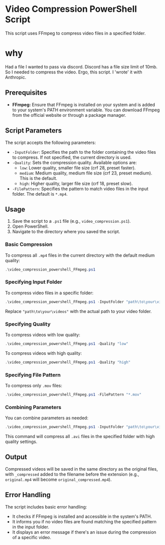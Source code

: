 # Video Compression PowerShell Script

This script uses FFmpeg to compress video files in a specified folder.



# why
Had a file I wanted to pass via discord. Discord has a file size limit of 10mb. So I needed to compress the video. Ergo, this script. I 'wrote' it with Anthropic.

## Prerequisites

- **FFmpeg:** Ensure that FFmpeg is installed on your system and is added to your system's PATH environment variable. You can download FFmpeg from the official website or through a package manager.

## Script Parameters

The script accepts the following parameters:

- `-InputFolder`: Specifies the path to the folder containing the video files to compress. If not specified, the current directory is used.
- `-Quality`: Sets the compression quality. Available options are:
    - `low`: Lower quality, smaller file size (crf 28, preset faster).
    - `medium`: Medium quality, medium file size (crf 23, preset medium). This is the default.
    - `high`: Higher quality, larger file size (crf 18, preset slow).
- `-FilePattern`: Specifies the pattern to match video files in the input folder. The default is `*.mp4`.

## Usage

1. Save the script to a `.ps1` file (e.g., `video_compression.ps1`).
2. Open PowerShell.
3. Navigate to the directory where you saved the script.

### Basic Compression

To compress all `.mp4` files in the current directory with the default medium quality:

```powershell
.\video_compression_powershell_FFmpeg.ps1
```

### Specifying Input Folder

To compress video files in a specific folder:

```powershell
.\video_compression_powershell_FFmpeg.ps1 -InputFolder "path\to\your\videos"
```

Replace `"path\to\your\videos"` with the actual path to your video folder.

### Specifying Quality

To compress videos with low quality:

```powershell
.\video_compression_powershell_FFmpeg.ps1 -Quality "low"
```

To compress videos with high quality:

```powershell
.\video_compression_powershell_FFmpeg.ps1 -Quality "high"
```

### Specifying File Pattern

To compress only `.mov` files:

```powershell
.\video_compression_powershell_FFmpeg.ps1 -FilePattern "*.mov"
```

### Combining Parameters

You can combine parameters as needed:

```powershell
.\video_compression_powershell_FFmpeg.ps1 -InputFolder "path\to\your\videos" -Quality "high" -FilePattern "*.avi"
```

This command will compress all `.avi` files in the specified folder with high quality settings.

## Output

Compressed videos will be saved in the same directory as the original files, with `_compressed` added to the filename before the extension (e.g., `original.mp4` will become `original_compressed.mp4`).

## Error Handling

The script includes basic error handling:

- It checks if FFmpeg is installed and accessible in the system's PATH.
- It informs you if no video files are found matching the specified pattern in the input folder.
- It displays an error message if there's an issue during the compression of a specific video.

